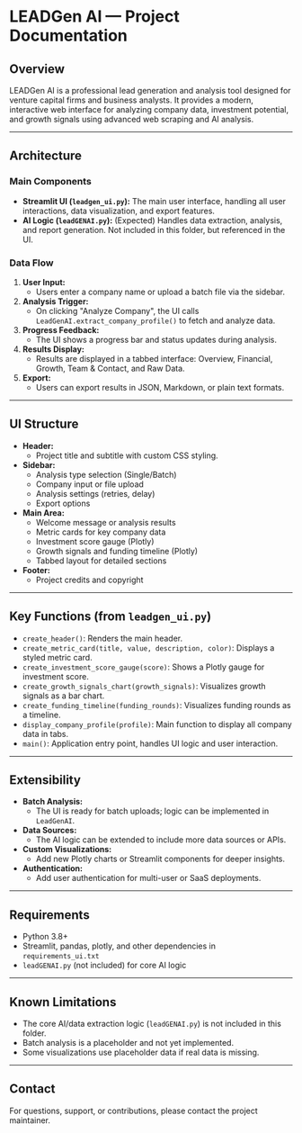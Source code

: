 # LEADGen AI — Project Documentation

## Overview
LEADGen AI is a professional lead generation and analysis tool designed for venture capital firms and business analysts. It provides a modern, interactive web interface for analyzing company data, investment potential, and growth signals using advanced web scraping and AI analysis.

---

## Architecture

### Main Components
- **Streamlit UI (`leadgen_ui.py`):** The main user interface, handling all user interactions, data visualization, and export features.
- **AI Logic (`leadGENAI.py`):** (Expected) Handles data extraction, analysis, and report generation. Not included in this folder, but referenced in the UI.

### Data Flow
1. **User Input:**
   - Users enter a company name or upload a batch file via the sidebar.
2. **Analysis Trigger:**
   - On clicking "Analyze Company", the UI calls `LeadGenAI.extract_company_profile()` to fetch and analyze data.
3. **Progress Feedback:**
   - The UI shows a progress bar and status updates during analysis.
4. **Results Display:**
   - Results are displayed in a tabbed interface: Overview, Financial, Growth, Team & Contact, and Raw Data.
5. **Export:**
   - Users can export results in JSON, Markdown, or plain text formats.

---

## UI Structure

- **Header:**
  - Project title and subtitle with custom CSS styling.
- **Sidebar:**
  - Analysis type selection (Single/Batch)
  - Company input or file upload
  - Analysis settings (retries, delay)
  - Export options
- **Main Area:**
  - Welcome message or analysis results
  - Metric cards for key company data
  - Investment score gauge (Plotly)
  - Growth signals and funding timeline (Plotly)
  - Tabbed layout for detailed sections
- **Footer:**
  - Project credits and copyright

---

## Key Functions (from `leadgen_ui.py`)

- `create_header()`: Renders the main header.
- `create_metric_card(title, value, description, color)`: Displays a styled metric card.
- `create_investment_score_gauge(score)`: Shows a Plotly gauge for investment score.
- `create_growth_signals_chart(growth_signals)`: Visualizes growth signals as a bar chart.
- `create_funding_timeline(funding_rounds)`: Visualizes funding rounds as a timeline.
- `display_company_profile(profile)`: Main function to display all company data in tabs.
- `main()`: Application entry point, handles UI logic and user interaction.

---

## Extensibility

- **Batch Analysis:**
  - The UI is ready for batch uploads; logic can be implemented in `LeadGenAI`.
- **Data Sources:**
  - The AI logic can be extended to include more data sources or APIs.
- **Custom Visualizations:**
  - Add new Plotly charts or Streamlit components for deeper insights.
- **Authentication:**
  - Add user authentication for multi-user or SaaS deployments.

---

## Requirements
- Python 3.8+
- Streamlit, pandas, plotly, and other dependencies in `requirements_ui.txt`
- `leadGENAI.py` (not included) for core AI logic

---

## Known Limitations
- The core AI/data extraction logic (`leadGENAI.py`) is not included in this folder.
- Batch analysis is a placeholder and not yet implemented.
- Some visualizations use placeholder data if real data is missing.

---

## Contact
For questions, support, or contributions, please contact the project maintainer. 